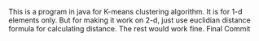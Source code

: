 This is a program in java for K-means clustering algorithm. It is for 1-d elements only. But for making it work on 2-d, just use euclidian distance formula for calculating distance. The rest would work fine. Final Commit
